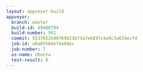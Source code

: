```yaml
---
layout: appveyor-build
appveyor:
  branch: master
  build-id: 49480794
  build-number: 561
  commit: 5537652b90769b23b73a7e6897c4a9c3a634ecfd
  job-id: u8a0fh6mkf4a88es
  job-number: 7
  os-name: Ubuntu
  test-result: 0
---
```

